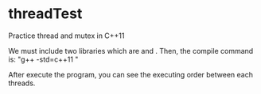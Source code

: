 # threadTest
Practice thread and mutex in C++11

We must include two libraries which are <thread> and <mutex>.
Then, the compile command is: "g++ -std=c++11 <Filename>"

After execute the program, you can see the executing order between each threads.
